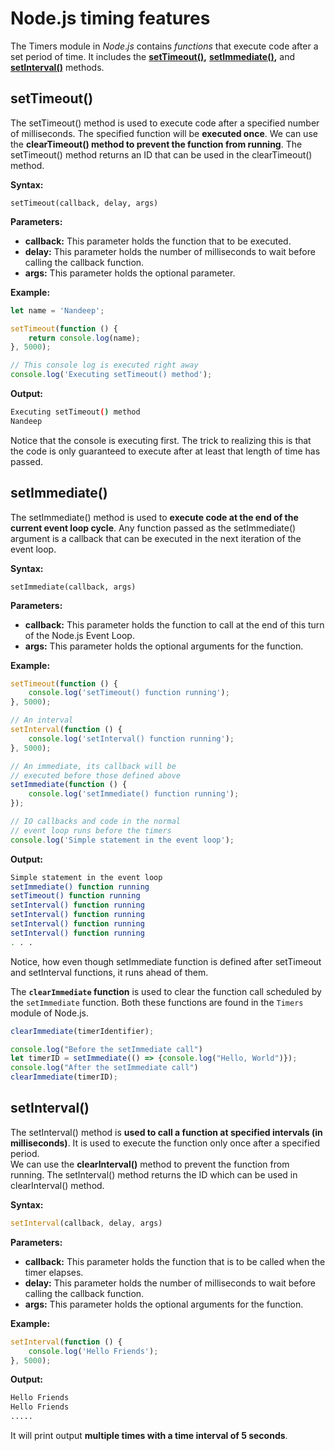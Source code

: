 # Node.js timing features

The Timers module in _Node_._js_ contains _functions_ that execute code after a set period of time. It includes the [**setTimeout()**](node.js-timing-features.md#settimeout)**,** [**setImmediate()**](node.js-timing-features.md#setimmediate)**,** and [**setInterval()**](node.js-timing-features.md#setinterval) methods.

## **setTimeout()**

The setTimeout() method is used to execute code after a specified number of milliseconds. The specified function will be **executed once**. We can use the **clearTimeout() method to prevent the function from running**. The setTimeout() method returns an ID that can be used in the clearTimeout() method.

**Syntax:**

```
setTimeout(callback, delay, args)
```

**Parameters:**

* **callback:** This parameter holds the function that to be executed.
* **delay:** This parameter holds the number of milliseconds to wait before calling the callback function.
* **args:** This parameter holds the optional parameter.

**Example:**

```javascript
let name = 'Nandeep';

setTimeout(function () {
	return console.log(name);
}, 5000);

// This console log is executed right away
console.log('Executing setTimeout() method');
```

**Output:**

```bash
Executing setTimeout() method
Nandeep
```

Notice that the console is executing first. The trick to realizing this is that the code is only guaranteed to execute after at least that length of time has passed.



## **setImmediate()**

The setImmediate() method is used to **execute code at the end of the current event loop cycle**. Any function passed as the setImmediate() argument is a callback that can be executed in the next iteration of the event loop.

**Syntax:**

```
setImmediate(callback, args)
```

**Parameters:**

* **callback:** This parameter holds the function to call at the end of this turn of the Node.js Event Loop.
* **args:** This parameter holds the optional arguments for the function.

**Example:**

```javascript
setTimeout(function () {
	console.log('setTimeout() function running');
}, 5000);

// An interval
setInterval(function () {
	console.log('setInterval() function running');
}, 5000);

// An immediate, its callback will be
// executed before those defined above
setImmediate(function () {
	console.log('setImmediate() function running');
});

// IO callbacks and code in the normal
// event loop runs before the timers
console.log('Simple statement in the event loop');
```

**Output:**

```bash
Simple statement in the event loop
setImmediate() function running
setTimeout() function running
setInterval() function running
setInterval() function running
setInterval() function running
setInterval() function running
. . .
```

Notice, how even though setImmediate function is defined after setTimeout and setInterval functions, it runs ahead of them.

The **`clearImmediate` function** is used to clear the function call scheduled by the `setImmediate` function. Both these functions are found in the `Timers` module of Node.js.

```javascript
clearImmediate(timerIdentifier);
```

```javascript
console.log("Before the setImmediate call")
let timerID = setImmediate(() => {console.log("Hello, World")});
console.log("After the setImmediate call")
clearImmediate(timerID);
```

## **setInterval()**

The setInterval() method is **used to call a function at specified intervals (in milliseconds)**. It is used to execute the function only once after a specified period.\
We can use the **clearInterval()** method to prevent the function from running. The setInterval() method returns the ID which can be used in clearInterval() method.

**Syntax:**

```javascript
setInterval(callback, delay, args)
```

**Parameters:**

* **callback:** This parameter holds the function that is to be called when the timer elapses.
* **delay:** This parameter holds the number of milliseconds to wait before calling the callback function.
* **args:** This parameter holds the optional arguments for the function.

**Example:**

```javascript
setInterval(function () {
    console.log('Hello Friends');
}, 5000);
```

**Output:**

```bash
Hello Friends
Hello Friends
.....
```

It will print output **multiple times with a time interval of 5 seconds**.

